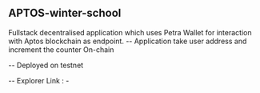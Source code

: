 ## APTOS-winter-school

Fullstack decentralised application which uses Petra Wallet for interaction with Aptos blockchain as endpoint.
-- Application take user address and increment the counter On-chain 

-- Deployed on testnet 

-- Explorer Link : -